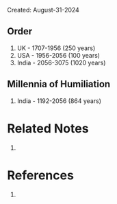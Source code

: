 Created: August-31-2024

## Order

1. UK - 1707-1956 (250 years)
2. USA - 1956-2056 (100 years)
3. India - 2056-3075 (1020 years)

## Millennia of Humiliation

1. India - 1192-2056 (864 years)

# Related Notes

1. 
# References

1. 